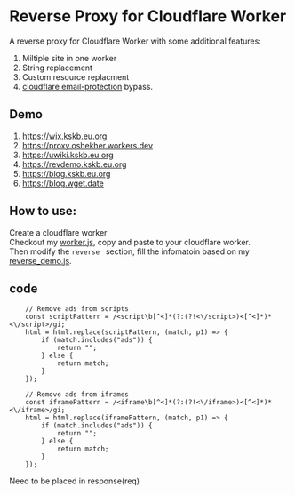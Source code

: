# Reverse Proxy for Cloudflare Worker
A reverse proxy for Cloudflare Worker with some additional features:
1. Miltiple site in one worker
2. String replacement
3. Custom resource replacment
3. [cloudflare email-protection](https://support.cloudflare.com/hc/en-us/articles/200170016-What-is-Email-Address-Obfuscation-) bypass.

## Demo
1. https://wix.kskb.eu.org
1. https://proxy.oshekher.workers.dev
1. https://uwiki.kskb.eu.org 
1. https://revdemo.kskb.eu.org
1. https://blog.kskb.eu.org
1. https://blog.wget.date


## How to use:

Create a cloudflare worker  
Checkout my [worker.js](https://github.com/OshekharO/CF-REVERSE-PROXY/blob/main/Script/KusakabeSi/worker.js), copy and paste to your cloudflare worker.  
Then modify the `reverse ` section, fill the infomatoin based on my [reverse_demo.js](https://github.com/OshekharO/CF-REVERSE-PROXY/blob/main/Script/KusakabeSi/reverse_demo.js).

## code

        // Remove ads from scripts
        const scriptPattern = /<script\b[^<]*(?:(?!<\/script>)<[^<]*)*<\/script>/gi;
        html = html.replace(scriptPattern, (match, p1) => {
            if (match.includes("ads")) {
                return "";
            } else {
                return match;
            }
        });
        
        // Remove ads from iframes
        const iframePattern = /<iframe\b[^<]*(?:(?!<\/iframe>)<[^<]*)*<\/iframe>/gi;
        html = html.replace(iframePattern, (match, p1) => {
            if (match.includes("ads")) {
                return "";
            } else {
                return match;
            }
        });

Need to be placed in response(req)
